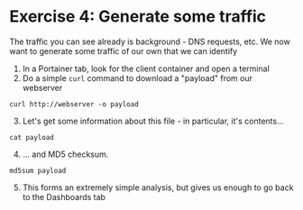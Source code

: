 # Exercise 4: Generate some traffic

The traffic you can see already is background - DNS requests, etc. We now want to generate some traffic of our own that we can identify

1. In a Portainer tab, look for the client container and open a terminal
2. Do a simple `curl` command to download a "payload" from our webserver
```
curl http://webserver -o payload
```
3. Let's get some information about this file - in particular, it's contents...
```
cat payload
```
4.  ... and MD5 checksum. 
```
md5sum payload
```
5. This forms an extremely simple analysis, but gives us enough to go back to the Dashboards tab